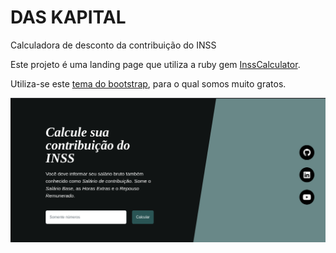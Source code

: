 # DAS KAPITAL

Calculadora de desconto da contribuição do INSS

Este projeto é uma landing page que utiliza a ruby gem [InssCalculator](https://github.com/Pauloparakleto/inss_calculator).

Utiliza-se este [tema do bootstrap](https://github.com/StartBootstrap/startbootstrap-coming-soon), para o qual somos muito gratos.

![Daskapital image](./public/daskapital.png)
